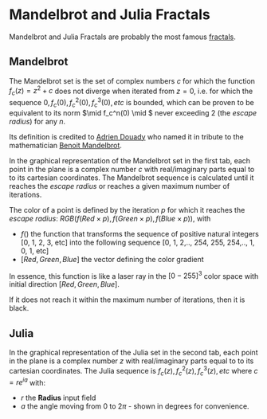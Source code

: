 # Mandelbrot and Julia Fractals

Mandelbrot and Julia Fractals are probably the most famous [fractals](https://en.wikipedia.org/wiki/Fractal).

## Mandelbrot

The Mandelbrot set is the set of complex numbers $c$ for which the function $f_c(z)=z^{2}+c$ does not diverge when iterated from $z=0$, i.e. for which the sequence $0, f_c(0), f_c^2(0), f_c^3(0), etc$ is bounded, which can be proven to be equivalent to its norm $\mid f_c^n(0) \mid $ never exceeding 2 (the _escape radius_) for any $n$.

Its definition is credited to [Adrien Douady](https://en.wikipedia.org/wiki/Adrien_Douady) who named it in tribute to the mathematician [Benoit Mandelbrot](https://en.wikipedia.org/wiki/Benoit_Mandelbrot).

In the graphical representation of the Mandelbrot set in the first tab, each point in the plane is a complex number $c$ with real/imaginary parts equal to to its cartesian coordinates. The Mandelbrot sequence is calculated until it reaches the _escape radius_ or reaches a given maximum number of iterations.

The color of a point is defined by the iteration $p$ for which it reaches the _escape radius_: $RGB(f(Red \times p), f(Green \times p), f(Blue \times p))$, with

- $f()$ the function that transforms the sequence of positive natural integers [0, 1, 2, 3, etc] into the following sequence [0, 1, 2,.., 254, 255, 254,.., 1, 0, 1, etc]
- $[Red, Green, Blue]$ the vector defining the color gradient

In essence, this function is like a laser ray in the $[0-255]^3$ color space with initial direction $[Red, Green, Blue]$.

If it does not reach it within the maximum number of iterations, then it is black.

## Julia

In the graphical representation of the Julia set in the second tab, each point in the plane is a complex number $z$ with real/imaginary parts equal to to its cartesian coordinates. The Julia sequence is $f_c(z), f_c^2(z), f_c^3(z), etc$ where $c = r e^{ia}$ with:

- $r$ the **Radius** input field
- $a$ the angle moving from 0 to $2\pi$ - shown in degrees for convenience.
